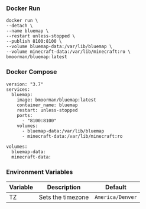 ### Docker Run
```
docker run \
--detach \
--name bluemap \
--restart unless-stopped \
--publish 8100:8100 \
--volume bluemap-data:/var/lib/bluemap \
--volume minecraft-data:/var/lib/minecraft:ro \
bmoorman/bluemap:latest
```

### Docker Compose
```
version: "3.7"
services:
  bluemap:
    image: bmoorman/bluemap:latest
    container_name: bluemap
    restart: unless-stopped
    ports:
      - "8100:8100"
    volumes:
      - bluemap-data:/var/lib/bluemap
      - minecraft-data:/var/lib/minecraft:ro

volumes:
  bluemap-data:
  minecraft-data:
```

### Environment Variables
|Variable|Description|Default|
|--------|-----------|-------|
|TZ|Sets the timezone|`America/Denver`|
